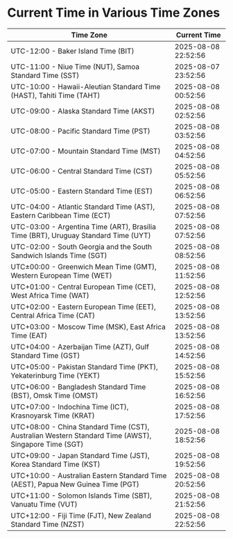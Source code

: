 # Current Time in Various Time Zones

| Time Zone | Current Time |
|-----------|--------------|
| UTC-12:00 - Baker Island Time (BIT) | 2025-08-08 22:52:56 |
| UTC-11:00 - Niue Time (NUT), Samoa Standard Time (SST) | 2025-08-07 23:52:56 |
| UTC-10:00 - Hawaii-Aleutian Standard Time (HAST), Tahiti Time (TAHT) | 2025-08-08 00:52:56 |
| UTC-09:00 - Alaska Standard Time (AKST) | 2025-08-08 02:52:56 |
| UTC-08:00 - Pacific Standard Time (PST) | 2025-08-08 03:52:56 |
| UTC-07:00 - Mountain Standard Time (MST) | 2025-08-08 04:52:56 |
| UTC-06:00 - Central Standard Time (CST) | 2025-08-08 05:52:56 |
| UTC-05:00 - Eastern Standard Time (EST) | 2025-08-08 06:52:56 |
| UTC-04:00 - Atlantic Standard Time (AST), Eastern Caribbean Time (ECT) | 2025-08-08 07:52:56 |
| UTC-03:00 - Argentina Time (ART), Brasília Time (BRT), Uruguay Standard Time (UYT) | 2025-08-08 07:52:56 |
| UTC-02:00 - South Georgia and the South Sandwich Islands Time (SGT) | 2025-08-08 08:52:56 |
| UTC±00:00 - Greenwich Mean Time (GMT), Western European Time (WET) | 2025-08-08 11:52:56 |
| UTC+01:00 - Central European Time (CET), West Africa Time (WAT) | 2025-08-08 12:52:56 |
| UTC+02:00 - Eastern European Time (EET), Central Africa Time (CAT) | 2025-08-08 13:52:56 |
| UTC+03:00 - Moscow Time (MSK), East Africa Time (EAT) | 2025-08-08 13:52:56 |
| UTC+04:00 - Azerbaijan Time (AZT), Gulf Standard Time (GST) | 2025-08-08 14:52:56 |
| UTC+05:00 - Pakistan Standard Time (PKT), Yekaterinburg Time (YEKT) | 2025-08-08 15:52:56 |
| UTC+06:00 - Bangladesh Standard Time (BST), Omsk Time (OMST) | 2025-08-08 16:52:56 |
| UTC+07:00 - Indochina Time (ICT), Krasnoyarsk Time (KRAT) | 2025-08-08 17:52:56 |
| UTC+08:00 - China Standard Time (CST), Australian Western Standard Time (AWST), Singapore Time (SGT) | 2025-08-08 18:52:56 |
| UTC+09:00 - Japan Standard Time (JST), Korea Standard Time (KST) | 2025-08-08 19:52:56 |
| UTC+10:00 - Australian Eastern Standard Time (AEST), Papua New Guinea Time (PGT) | 2025-08-08 20:52:56 |
| UTC+11:00 - Solomon Islands Time (SBT), Vanuatu Time (VUT) | 2025-08-08 21:52:56 |
| UTC+12:00 - Fiji Time (FJT), New Zealand Standard Time (NZST) | 2025-08-08 22:52:56 |
